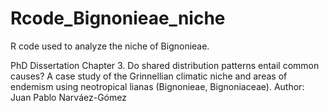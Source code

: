 # Rcode_Bignonieae_niche
R code used to analyze the niche of Bignonieae.  

PhD Dissertation Chapter 3. Do shared distribution patterns entail common causes? A case study of the Grinnellian climatic niche and areas of endemism using neotropical lianas (Bignonieae, Bignoniaceae). Author: Juan Pablo Narváez-Gómez

